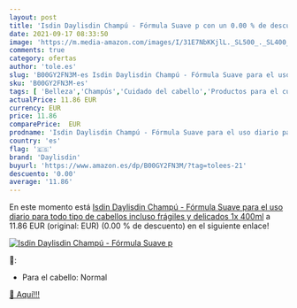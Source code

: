 ```yaml
---
layout: post
title: 'Isdin Daylisdin Champú - Fórmula Suave p con un 0.00 % de descuento'
date: 2021-09-17 08:33:50
image: 'https://m.media-amazon.com/images/I/31E7NbKKjlL._SL500_._SL400_.jpg'
comments: true
category: ofertas
author: 'tole.es'
slug: 'B00GY2FN3M-es Isdin Daylisdin Champú - Fórmula Suave para el uso diario...'
sku: 'B00GY2FN3M-es'
tags: [ 'Belleza','Champús','Cuidado del cabello','Productos para el cuidado del cabello','champú','daylisdin', ]
actualPrice: 11.86 EUR
currency: EUR
price: 11.86
comparePrice:  EUR
prodname: 'Isdin Daylisdin Champú - Fórmula Suave para el uso diario para todo tipo de cabellos  incluso frágiles y delicados 1x 400ml'
country: 'es'
flag: '🇪🇸'
brand: 'Daylisdin'
buyurl: 'https://www.amazon.es/dp/B00GY2FN3M/?tag=tolees-21'
descuento: '0.00'
average: '11.86'
---
```


En este momento está [Isdin Daylisdin Champú - Fórmula Suave para el uso diario para todo tipo de cabellos  incluso frágiles y delicados 1x 400ml](https://www.amazon.es/dp/B00GY2FN3M/?tag=tolees-21) a 11.86 EUR (original:  EUR) (0.00 %  de descuento) en el siguiente enlace!

[![Isdin Daylisdin Champú - Fórmula Suave p](https://m.media-amazon.com/images/I/31E7NbKKjlL._SL500_._SL400_.jpg)](https://www.amazon.es/dp/B00GY2FN3M/?tag=tolees-21)

🔎:

- Para el cabello: Normal

[🛒 Aquí!!!](https://www.amazon.es/dp/B00GY2FN3M/?tag=tolees-21)
